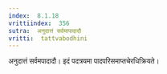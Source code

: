 ```yaml
---
index:  8.1.18
vrittiindex:  356
sutra:  अनुदात्तं सर्वमापादादौ
vritti:  tattvabodhini 
---
```


अनुदात्तं सर्वमपादादौ। इदं पदत्रयमा पादपरिसमाप्तचेरधिक्रियते।

